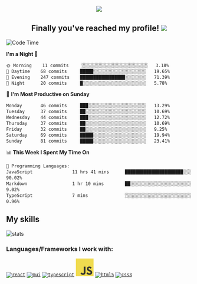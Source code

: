 <p align="center">
  <img src="https://user-images.githubusercontent.com/102032437/162972217-d9d013af-ed44-46cb-bd0c-aaf87b5200e7.gif">
</p>

<h2 align="center">
  Finally you've reached my profile!
  <img src="https://media.giphy.com/media/hvRJCLFzcasrR4ia7z/giphy.gif" width="28">
</h2>

<!--START_SECTION:waka-->
![Code Time](http://img.shields.io/badge/Code%20Time-398%20hrs%2048%20mins-blue)

**I'm a Night 🦉** 

```text
🌞 Morning    11 commits     ░░░░░░░░░░░░░░░░░░░░░░░░░   3.18% 
🌆 Daytime    68 commits     █████░░░░░░░░░░░░░░░░░░░░   19.65% 
🌃 Evening    247 commits    █████████████████░░░░░░░░   71.39% 
🌙 Night      20 commits     █░░░░░░░░░░░░░░░░░░░░░░░░   5.78%

```
📅 **I'm Most Productive on Sunday** 

```text
Monday       46 commits     ███░░░░░░░░░░░░░░░░░░░░░░   13.29% 
Tuesday      37 commits     ██░░░░░░░░░░░░░░░░░░░░░░░   10.69% 
Wednesday    44 commits     ███░░░░░░░░░░░░░░░░░░░░░░   12.72% 
Thursday     37 commits     ██░░░░░░░░░░░░░░░░░░░░░░░   10.69% 
Friday       32 commits     ██░░░░░░░░░░░░░░░░░░░░░░░   9.25% 
Saturday     69 commits     █████░░░░░░░░░░░░░░░░░░░░   19.94% 
Sunday       81 commits     █████░░░░░░░░░░░░░░░░░░░░   23.41%

```


📊 **This Week I Spent My Time On** 

```text
💬 Programming Languages: 
JavaScript               11 hrs 41 mins      ██████████████████████░░░   90.02% 
Markdown                 1 hr 10 mins        ██░░░░░░░░░░░░░░░░░░░░░░░   9.02% 
TypeScript               7 mins              ░░░░░░░░░░░░░░░░░░░░░░░░░   0.96%

```


<!--END_SECTION:waka-->

<h2>My skills</h2>

<img src="https://github-readme-stats.vercel.app/api?username=etczrn&count_private=true&show_icons=true&hide_border=true&bg_color=45deg,185a9d,43cea2&title_color=ffffff&text_color=ffffff&icon_color=ffffff" alt="stats">

### Languages/Frameworks I work with:

<code><a href="https://reactjs.org/"><img alt="react" title="react" src="https://cdn.jsdelivr.net/gh/devicons/devicon/icons/react/react-original.svg" height="48"></a></code>
<code><a href="https://mui.com/"><img alt="mui" title="mui" src="https://cdn.jsdelivr.net/gh/devicons/devicon/icons/materialui/materialui-original.svg" height="48"></a></code>
<code><a href="https://www.typescriptlang.org/"><img alt="typescript" title="typescript" src="https://cdn.jsdelivr.net/gh/devicons/devicon/icons/typescript/typescript-original.svg" height="48"></a></code>
<code><a href="https://developer.mozilla.org/en-US/docs/Web/JavaScript"><img alt="JavaScript" title="JavaScript" src="https://raw.githubusercontent.com/github/explore/80688e429a7d4ef2fca1e82350fe8e3517d3494d/topics/javascript/javascript.png" height="48"></a></code>
<code><a href="https://dev.w3.org/html5/html-author/"><img alt="html5" title="html5" src="https://cdn.jsdelivr.net/gh/devicons/devicon/icons/html5/html5-original.svg" height="48"></a></code>
<code><a href="https://www.w3.org/TR/css/"><img alt="css3" title="css3" src="https://cdn.jsdelivr.net/gh/devicons/devicon/icons/css3/css3-original.svg" height="48"></a></code>
